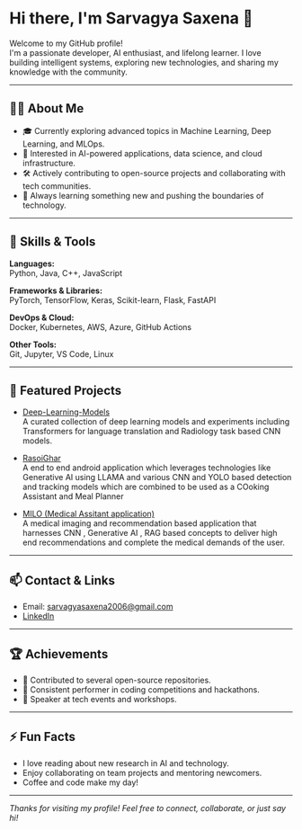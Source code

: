 # Hi there, I'm Sarvagya Saxena 👋

Welcome to my GitHub profile!  
I'm a passionate developer, AI enthusiast, and lifelong learner. I love building intelligent systems, exploring new technologies, and sharing my knowledge with the community.

---

## 👨‍💻 About Me

- 🎓 Currently exploring advanced topics in Machine Learning, Deep Learning, and MLOps.
- 🤖 Interested in AI-powered applications, data science, and cloud infrastructure.
- 🛠️ Actively contributing to open-source projects and collaborating with tech communities.
- 🌱 Always learning something new and pushing the boundaries of technology.

---

## 🚀 Skills & Tools

**Languages:**  
Python, Java, C++, JavaScript

**Frameworks & Libraries:**  
PyTorch, TensorFlow, Keras, Scikit-learn, Flask, FastAPI

**DevOps & Cloud:**  
Docker, Kubernetes, AWS, Azure, GitHub Actions

**Other Tools:**  
Git, Jupyter, VS Code, Linux

---

## 🌟 Featured Projects


- [Deep-Learning-Models](https://github.com/SarvagyaSaxena101/Deep-Learning-Models)  
  A curated collection of deep learning models and experiments including Transformers for language translation and Radiology task based CNN models.

- [RasoiGhar](https://github.com/SarvagyaSaxena101/RasoiGhar)  
  A end to end android application which leverages technologies like Generative AI using LLAMA and various CNN and YOLO based detection and tracking models which are combined to be used as a COoking Assistant and Meal Planner 

- [MILO (Medical Assitant application)](https://github.com/SarvagyaSaxena101/MILO_Medical_Agent_App)  
  A medical imaging and recommendation based application that harnesses CNN , Generative AI , RAG based concepts to deliver high end recommendations and complete the medical demands of the user.

---

## 📫 Contact & Links

- Email: sarvagyasaxena2006@gmail.com
- [LinkedIn](https://www.linkedin.com/in/-sarvagya)

---

## 🏆 Achievements

- 🌟 Contributed to several open-source repositories.
- 🏅 Consistent performer in coding competitions and hackathons.
- 📢 Speaker at tech events and workshops.

---

## ⚡ Fun Facts

- I love reading about new research in AI and technology.
- Enjoy collaborating on team projects and mentoring newcomers.
- Coffee and code make my day!

---

_Thanks for visiting my profile! Feel free to connect, collaborate, or just say hi!_
